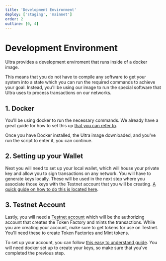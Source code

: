 ```yaml
---
title: 'Development Environment'
deploy: ['staging', 'mainnet']
order: 2
outline: [0, 4]
---
```


# Development Environment

Ultra provides a development enviroment that runs inside of a docker image.

This means that you do not have to compile any software to get your system into a state which you can run the required commands to achieve your goal. Instead, you'll be using our image to run the special software that Ultra uses to process transactions on our networks.

## 1. Docker

You'll be using docker to run the necessary commands. We already have a great guide for how to set this up [that you can refer to](../Docker/getting-started.md).

Once you have Docker installed, the Ultra image downloaded, and you've run the script to enter it, you can continue.

## 2. Setting up your Wallet

Next you will need to set up your local wallet, which will house your private key and allow you to sign transactions on any network. You will have to generate keys locally. These will be used in the next step where you associate those keys with the Testnet account that you will be creating. [A quick guide on how to do this is located here](../Basics/creating-a-wallet.md).

## 3. Testnet Account

Lastly, you will need a [Testnet account](https://faucet.testnet.app.ultra.io/) which will be the authorizing account that creates the Token Factory and mints the transactions. While you are creating your account, make sure to get tokens for use on Testnet. You'll need these to create Token Factories and Mint tokens.

To set up your account, you can follow [this easy to understand guide](../Basics/create-a-testnet-account.md). You will need docker set up to create your keys, so make sure that you've completed the previous step.
